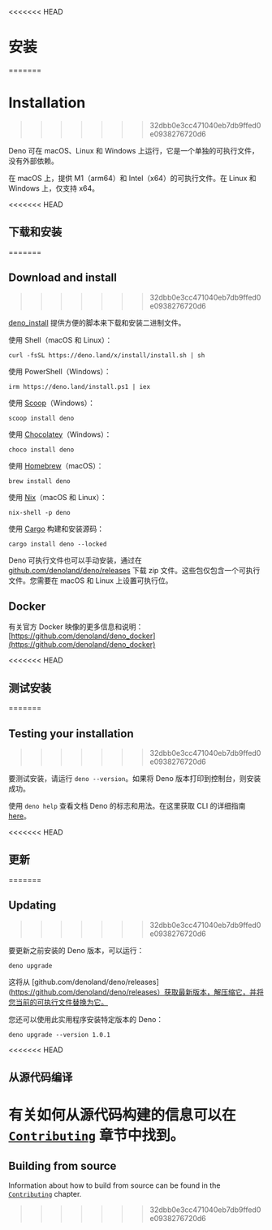 <<<<<<< HEAD
# 安装
=======
# Installation
>>>>>>> 32dbb0e3cc471040eb7db9ffed0e0938276720d6

Deno 可在 macOS、Linux 和 Windows
上运行，它是一个单独的可执行文件，没有外部依赖。

在 macOS 上，提供 M1（arm64）和 Intel（x64）的可执行文件。在 Linux 和 Windows
上，仅支持 x64。

<<<<<<< HEAD
## 下载和安装
=======
## Download and install
>>>>>>> 32dbb0e3cc471040eb7db9ffed0e0938276720d6

[deno_install](https://github.com/denoland/deno_install)
提供方便的脚本来下载和安装二进制文件。

使用 Shell（macOS 和 Linux）：

```shell
curl -fsSL https://deno.land/x/install/install.sh | sh
```

使用 PowerShell（Windows）：

```shell
irm https://deno.land/install.ps1 | iex
```

使用 [Scoop](https://scoop.sh/)（Windows）：

```shell
scoop install deno
```

使用 [Chocolatey](https://chocolatey.org/packages/deno)（Windows）：

```shell
choco install deno
```

使用 [Homebrew](https://formulae.brew.sh/formula/deno)（macOS）：

```shell
brew install deno
```

使用 [Nix](https://nixos.org/download.html)（macOS 和 Linux）：

```shell
nix-shell -p deno
```

使用 [Cargo](https://crates.io/crates/deno) 构建和安装源码：

```shell
cargo install deno --locked
```

Deno 可执行文件也可以手动安装，通过在
[github.com/denoland/deno/releases](https://github.com/denoland/deno/releases)
下载 zip 文件。这些包仅包含一个可执行文件。您需要在 macOS 和 Linux
上设置可执行位。

## Docker

有关官方 Docker 映像的更多信息和说明：
[https://github.com/denoland/deno_docker](https://github.com/denoland/deno_docker)

<<<<<<< HEAD
## 测试安装
=======
## Testing your installation
>>>>>>> 32dbb0e3cc471040eb7db9ffed0e0938276720d6

要测试安装，请运行 `deno --version`。如果将 Deno 版本打印到控制台，则安装成功。

使用 `deno help` 查看文档 Deno 的标志和用法。在这里获取 CLI 的详细指南
[here](./command_line_interface.md)。

<<<<<<< HEAD
## 更新
=======
## Updating
>>>>>>> 32dbb0e3cc471040eb7db9ffed0e0938276720d6

要更新之前安装的 Deno 版本，可以运行：

```shell
deno upgrade
```

这将从
[github.com/denoland/deno/releases](https://github.com/denoland/deno/releases）获取最新版本，解压缩它，并将您当前的可执行文件替换为它。

您还可以使用此实用程序安装特定版本的 Deno：

```shell
deno upgrade --version 1.0.1
```

<<<<<<< HEAD
## 从源代码编译

有关如何从源代码构建的信息可以在[`Contributing`](../references/contributing/building_from_source.md)
章节中找到。
=======
## Building from source

Information about how to build from source can be found in the
[`Contributing`](../references/contributing/building_from_source.md) chapter.
>>>>>>> 32dbb0e3cc471040eb7db9ffed0e0938276720d6

